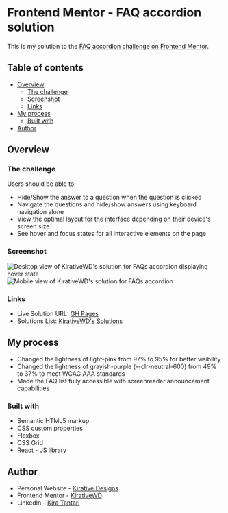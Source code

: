 # Frontend Mentor - FAQ accordion solution

This is my solution to the [FAQ accordion challenge on Frontend Mentor](https://www.frontendmentor.io/challenges/faq-accordion-wyfFdeBwBz).

## Table of contents

- [Overview](#overview)
  - [The challenge](#the-challenge)
  - [Screenshot](#screenshot)
  - [Links](#links)
- [My process](#my-process)
  - [Built with](#built-with)
- [Author](#author)

## Overview

### The challenge

Users should be able to:

- Hide/Show the answer to a question when the question is clicked
- Navigate the questions and hide/show answers using keyboard navigation alone
- View the optimal layout for the interface depending on their device's screen size
- See hover and focus states for all interactive elements on the page

### Screenshot
![Desktop view of KirativeWD's solution for FAQs accordion displaying hover state](https://github.com/KirativeWD/faq-accordion/assets/46665152/ca5c7c04-75fa-4734-a08c-be95de347543)
![Mobile view of KirativeWD's solution for FAQs accordion](https://github.com/KirativeWD/faq-accordion/assets/46665152/f2c0aa9d-0295-4828-be8c-83b1f6d87125)

### Links

- Live Solution URL: [GH Pages](https://kirativewd.github.io/faq-accordion)
- Solutions List: [KirativeWD's Solutions](https://www.frontendmentor.io/profile/KirativeWD/solutions)

## My process

- Changed the lightness of light-pink from 97% to 95% for better visibility
- Changed the lightness of grayish-purple (--clr-neutral-600) from 49% to 37% to meet WCAG AAA standards
- Made the FAQ list fully accessible with screenreader announcement capabilities

### Built with

- Semantic HTML5 markup
- CSS custom properties
- Flexbox
- CSS Grid
- [React](https://reactjs.org/) - JS library

## Author

- Personal Website - [Kirative Designs](https://kirativedesigns.com)
- Frontend Mentor - [KirativeWD](https://www.frontendmentor.io/profile/KirativeWD)
- LinkedIn - [Kira Tantari](https://www.linkedin.com/in/kira-tantari/)